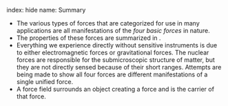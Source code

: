 index: hide
name: Summary

  * The various types of forces that are categorized for use in many applications are all manifestations of the  *four basic forces* in nature.
  * The properties of these forces are summarized in .
  * Everything we experience directly without sensitive instruments is due to either electromagnetic forces or gravitational forces. The nuclear forces are responsible for the submicroscopic structure of matter, but they are not directly sensed because of their short ranges. Attempts are being made to show all four forces are different manifestations of a single unified force.
  * A force field surrounds an object creating a force and is the carrier of that force.

